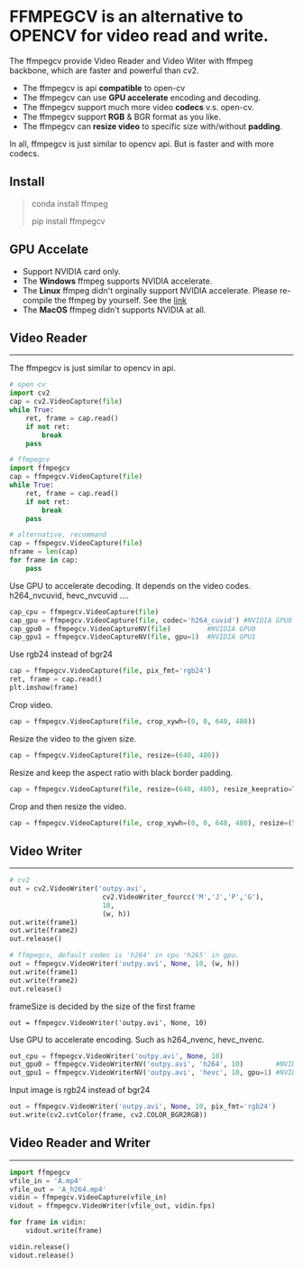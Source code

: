 # FFMPEGCV is an alternative to OPENCV for video read and write.
The ffmpegcv provide Video Reader and Video Witer with ffmpeg backbone, which are faster and powerful than cv2.

- The ffmpegcv is api **compatible** to open-cv 
- The ffmpegcv can use **GPU accelerate** encoding and decoding. 
- The ffmpegcv support much more video **codecs** v.s. open-cv.
- The ffmpegcv support **RGB** & BGR format as you like.
- The ffmpegcv can **resize video** to specific size with/without **padding**.

In all, ffmpegcv is just similar to opencv api. But is faster and with more codecs.

## Install
> conda install ffmpeg
>
> pip install ffmpegcv

## GPU Accelate
- Support NVIDIA card only.
- The **Windows** ffmpeg supports NVIDIA accelerate.
- The **Linux** ffmpeg didn't orginally support NVIDIA accelerate.
Please re-compile the ffmpeg by yourself.
See the [link](https://docs.nvidia.com/video-technologies/video-codec-sdk/ffmpeg-with-nvidia-gpu/)
- The **MacOS** ffmpeg didn't supports NVIDIA at all.

## Video Reader
---
The ffmpegcv is just similar to opencv in api.
```python
# open cv
import cv2
cap = cv2.VideoCapture(file)
while True:
    ret, frame = cap.read()
    if not ret:
        break
    pass

# ffmpegcv
import ffmpegcv
cap = ffmpegcv.VideoCapture(file)
while True:
    ret, frame = cap.read()
    if not ret:
        break
    pass

# alternative, recommand
cap = ffmpegcv.VideoCapture(file)
nframe = len(cap)
for frame in cap:
    pass
```

Use GPU to accelerate decoding. It depends on the video codes.
h264_nvcuvid, hevc_nvcuvid ....
```python
cap_cpu = ffmpegcv.VideoCapture(file)
cap_gpu = ffmpegcv.VideoCapture(file, codec='h264_cuvid') #NVIDIA GPU0
cap_gpu0 = ffmpegcv.VideoCaptureNV(file)         #NVIDIA GPU0
cap_gpu1 = ffmpegcv.VideoCaptureNV(file, gpu=1)  #NVIDIA GPU1
```

Use rgb24 instead of bgr24
```python
cap = ffmpegcv.VideoCapture(file, pix_fmt='rgb24')
ret, frame = cap.read()
plt.imshow(frame)
```

Crop video.
```python
cap = ffmpegcv.VideoCapture(file, crop_xywh=(0, 0, 640, 480))
```

Resize the video to the given size.
```python
cap = ffmpegcv.VideoCapture(file, resize=(640, 480))
```

Resize and keep the aspect ratio with black border padding.
```python
cap = ffmpegcv.VideoCapture(file, resize=(640, 480), resize_keepratio=True)
```

Crop and then resize the video.
```python
cap = ffmpegcv.VideoCapture(file, crop_xywh=(0, 0, 640, 480), resize=(512, 512))
```

## Video Writer
---
```python
# cv2
out = cv2.VideoWriter('outpy.avi',
                       cv2.VideoWriter_fourcc('M','J','P','G'), 
                       10, 
                       (w, h))
out.write(frame1)
out.write(frame2)
out.release()

# ffmpegcv, default codec is 'h264' in cpu 'h265' in gpu.
out = ffmpegcv.VideoWriter('outpy.avi', None, 10, (w, h))
out.write(frame1)
out.write(frame2)
out.release()
```

frameSize is decided by the size of the first frame
```
out = ffmpegcv.VideoWriter('outpy.avi', None, 10)
```

Use GPU to accelerate encoding. Such as h264_nvenc, hevc_nvenc.
```python
out_cpu = ffmpegcv.VideoWriter('outpy.avi', None, 10)
out_gpu0 = ffmpegcv.VideoWriterNV('outpy.avi', 'h264', 10)        #NVIDIA GPU0
out_gpu1 = ffmpegcv.VideoWriterNV('outpy.avi', 'hevc', 10, gpu=1) #NVIDIA GPU1
```

Input image is rgb24 instead of bgr24
```python
out = ffmpegcv.VideoWriter('outpy.avi', None, 10, pix_fmt='rgb24')
out.write(cv2.cvtColor(frame, cv2.COLOR_BGR2RGB))
```

## Video Reader and Writer
---
```python
import ffmpegcv
vfile_in = 'A.mp4'
vfile_out = 'A_h264.mp4'
vidin = ffmpegcv.VideoCapture(vfile_in)
vidout = ffmpegcv.VideoWriter(vfile_out, vidin.fps)

for frame in vidin:
    vidout.write(frame)

vidin.release()
vidout.release()
```
